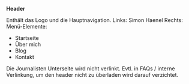 
**Header**

Enthält das Logo und die Hauptnavigation.
Links: Simon Haenel
Rechts: Menü-Elemente:
  - Startseite
  - Über mich
  - Blog
  - Kontakt

Die Journalisten Unterseite wird nicht verlinkt. Evtl. in FAQs / interne Verlinkung, um den header nicht zu überladen wird darauf verzichtet.

